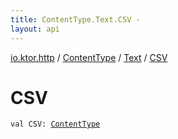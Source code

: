 ```yaml
---
title: ContentType.Text.CSV - 
layout: api
---
```


<div class='api-docs-breadcrumbs'><a href="../../index.html">io.ktor.http</a> / <a href="../index.html">ContentType</a> / <a href="index.html">Text</a> / <a href="./-c-s-v.html">CSV</a></div>

# CSV

<div class="signature"><code><span class="keyword">val </span><span class="identifier">CSV</span><span class="symbol">: </span><a href="../index.html"><span class="identifier">ContentType</span></a></code></div>
